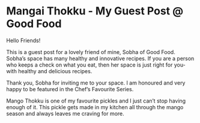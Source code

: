 #  Mangai Thokku - My Guest Post @ Good Food

Hello Friends!

This is a guest post for a lovely friend of mine, Sobha of Good Food. Sobha’s space has many healthy and innovative recipes. If you are a person who keeps a check on what you eat, then her space is just right for you- with healthy and delicious recipes.

Thank you, Sobha for inviting me to your space. I am honoured and very happy to be featured in the Chef’s Favourite Series.

Mango Thokku is one of my favourite pickles and I just can’t stop having enough of it. This pickle gets made in my kitchen all through the mango season and always leaves me craving for more.